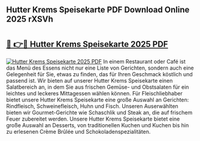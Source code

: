 ## Hutter Krems Speisekarte PDF Download Online 2025 rXSVh

# <h2><a href="http://gc93qj.nevu.top/?p=Hutter+Krems+Speisekarte">🔗 👉🔴 Hutter Krems Speisekarte 2025 PDF</a></h2>

[![Hutter Krems Speisekarte 2025 PDF](https://i.imgur.com/dBaPXMq.png)](http://gc93qj.nevu.top/?p=Hutter+Krems+Speisekarte)
In einem Restaurant oder Café ist das Menü des Essens nicht nur eine Liste von Gerichten, sondern auch eine Gelegenheit für Sie, etwas zu finden, das für Ihren Geschmack köstlich und passend ist. Wir bieten auf unserer Hutter Krems Speisekarte einen Salatbereich an, in dem Sie aus frischen Gemüse- und Obstsalaten für ein leichtes und leckeres Mittagessen wählen können. Für Fleischliebhaber bietet unsere Hutter Krems Speisekarte eine große Auswahl an Gerichten: Rindfleisch, Schweinefleisch, Huhn und Fisch. Unseren Auserwählten bieten wir Gourmet-Gerichte wie Schaschlik und Steak an, die auf frischem Feuer zubereitet werden. Unsere Hutter Krems Speisekarte bietet eine große Auswahl an Desserts, von traditionellen Kuchen und Kuchen bis hin zu erlesenen Crème Brûlée und Schokoladenspezialitäten.
